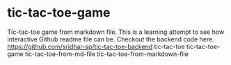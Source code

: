 # tic-tac-toe-game
Tic-tac-toe game from markdown file. This is a learning attempt to see how interactive Github readme file can be. Checkout the backend code here. https://github.com/sridhar-sp/tic-tac-toe-backend  tic-tac-toe tic-tac-toe-game tic-tac-toe-from-md-file tic-tac-toe-from-markdown-file
